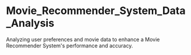 # Movie_Recommender_System_Data_Analysis
Analyzing user preferences and movie data to enhance a Movie Recommender System's performance and accuracy.

